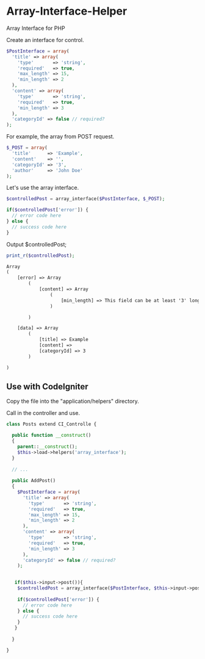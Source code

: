 # Array-Interface-Helper
Array Interface for PHP

Create an interface for control.
```php
$PostInterface = array(
  'title' => array(
    'type'       => 'string',
    'required'   => true,
    'max_length' => 15,
    'min_length' => 2
  ),
  'content' => array(
    'type'       => 'string',
    'required'   => true,
    'min_length' => 3
  ),
  'categoryId' => false // required?
);
```


For example, the array from POST request.
```php
$_POST = array(
  'title'      => 'Example',
  'content'    => '',
  'categoryId' => '3',
  'author'     => 'John Doe'
);
```

Let's use the array interface.
```php
$controlledPost = array_interface($PostInterface, $_POST);

if($controlledPost['error']) {
  // error code here
} else {
  // success code here
}
```

Output $controlledPost;

```php
print_r($controlledPost);
```
```html
Array
(
    [error] => Array
        (
            [content] => Array
                (
                    [min_length] => This field can be at least '3' long!
                )

        )

    [data] => Array
        (
            [title] => Example
            [content] => 
            [categoryId] => 3
        )

)
```

## Use with CodeIgniter

Copy the file into the "application/helpers" directory.

Call in the controller and use.

```php
class Posts extend CI_Controlle {

  public function __construct()
  {
    parent::__construct();
    $this->load->helpers('array_interface');
  }
  
  // ...
  
  public AddPost()
  {
    $PostInterface = array(
      'title' => array(
        'type'       => 'string',
        'required'   => true,
        'max_length' => 15,
        'min_length' => 2
      ),
      'content' => array(
        'type'       => 'string',
        'required'   => true,
        'min_length' => 3
      ),
      'categoryId' => false // required?
    );

   
   if($this->input->post()){
    $controlledPost = array_interface($PostInterface, $this->input->post());
    
    if($controlledPost['error']) {
      // error code here
    } else {
      // success code here
    }
   }
   
  }

}
```
